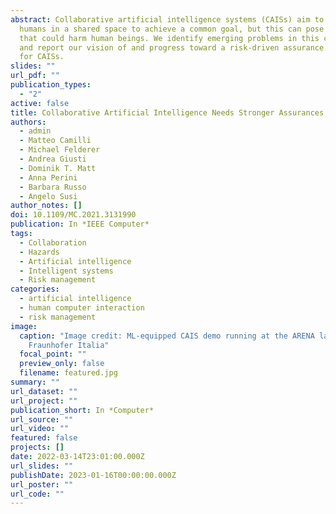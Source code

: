 ```yaml
---
abstract: Collaborative artificial intelligence systems (CAISs) aim to work with
  humans in a shared space to achieve a common goal, but this can pose hazards
  that could harm human beings. We identify emerging problems in this context
  and report our vision of and progress toward a risk-driven assurance process
  for CAISs.
slides: ""
url_pdf: ""
publication_types:
  - "2"
active: false
title: Collaborative Artificial Intelligence Needs Stronger Assurances Driven by Risks
authors:
  - admin
  - Matteo Camilli
  - Michael Felderer
  - Andrea Giusti
  - Dominik T. Matt
  - Anna Perini
  - Barbara Russo
  - Angelo Susi
author_notes: []
doi: 10.1109/MC.2021.3131990
publication: In *IEEE Computer*
tags:
  - Collaboration
  - Hazards
  - Artificial intelligence
  - Intelligent systems
  - Risk management
categories:
  - artificial intelligence
  - human computer interaction
  - risk management
image:
  caption: "Image credit: ML-equipped CAIS demo running at the ARENA lab.,
    Fraunhofer Italia"
  focal_point: ""
  preview_only: false
  filename: featured.jpg
summary: ""
url_dataset: ""
url_project: ""
publication_short: In *Computer*
url_source: ""
url_video: ""
featured: false
projects: []
date: 2022-03-14T23:01:00.000Z
url_slides: ""
publishDate: 2023-01-16T00:00:00.000Z
url_poster: ""
url_code: ""
---
```


<!-- [{{% callout note %}} Click the *Cite* button above to demo the feature to enable visitors to import publication metadata into their reference management software. {{% /callout %}}]: <>

[{{% callout note %}}Create your slides in Markdown - click the *Slides* button to check out the example.{{% /callout %}}]: <>

[Supplementary notes can be added here, including [code, math, and images](https://wowchemy.com/docs/writing-markdown-latex/)]﻿: <> -->
